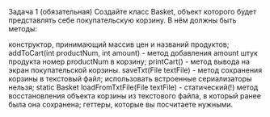 Задача 1 (обязательная)
Создайте класс Basket, объект которого будет представлять себе покупательскую корзину. В нём должны быть методы:

конструктор, принимающий массив цен и названий продуктов;
addToCart(int productNum, int amount) - метод добавления amount штук продукта номер productNum в корзину;
printCart() - метод вывода на экран покупательской корзины.
saveTxt(File textFile) - метод сохранения корзины в текстовый файл; использовать встроенные сериализаторы нельзя;
static Basket loadFromTxtFile(File textFile) - статический(!) метод восстановления объекта корзины из текстового файла, в который ранее была она сохранена;
геттеры, которые вы посчитаете нужными.
